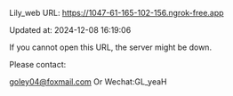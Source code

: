Lily_web URL: https://1047-61-165-102-156.ngrok-free.app

Updated at: 2024-12-08 16:19:06

If you cannot open this URL, the server might be down.

Please contact: 

goley04@foxmail.com Or Wechat:GL_yeaH